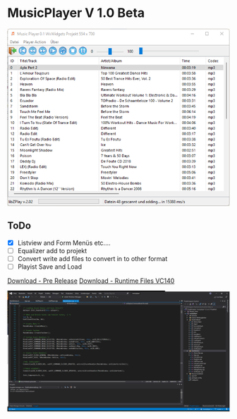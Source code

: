 # MusicPlayer V 1.0 Beta

<picture>
   <img alt="" src="https://github.com/thunderbird2013/musicplayer/blob/master/images/Screenshot_1.png">
</picture>

## ToDo
- [x] Listview and Form Menüs etc....
- [ ] Equalizer add to projekt
- [ ] Convert write add files to convert in to other format
- [ ] Playist Save and Load

[Download - Pre Release](https://github.com/thunderbird2013/musicplayer/releases)
[Download - Runtime Files VC140](https://github.com/thunderbird2013/musicplayer/blob/master/Runtime/VC_redist.x86.exe)

<picture> 
   <img alt="" src="https://github.com/thunderbird2013/musicplayer/blob/master/images/Screenshot_2.png">
</picture>

